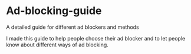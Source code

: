 # Ad-blocking-guide
A detailed guide for different ad blockers and methods

I made this guide to help people choose their ad blocker and to let people know about different ways of ad blocking.
